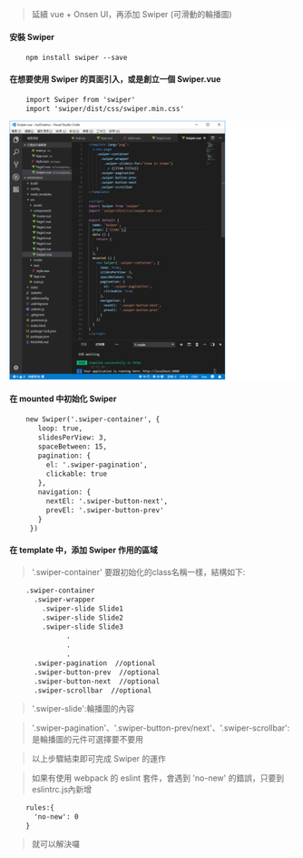 > 延續 vue + Onsen UI，再添加 Swiper (可滑動的輪播圖)

#### 安裝 Swiper

        npm install swiper --save

#### 在想要使用 Swiper 的頁面引入，或是創立一個 Swiper.vue

        import Swiper from 'swiper'
        import 'swiper/dist/css/swiper.min.css'
        
![Swiper.vue](https://github.com/piedasing/vue-cli/blob/swiper/imgs/swiper/swiper.png "Swiper.vue")

#### 在 mounted 中初始化 Swiper

        new Swiper('.swiper-container', {
           loop: true,
           slidesPerView: 3,
           spaceBetween: 15,
           pagination: {
             el: '.swiper-pagination',
             clickable: true
           },
           navigation: {
             nextEl: '.swiper-button-next',
             prevEl: '.swiper-button-prev'
           }
         })

#### 在 template 中，添加 Swiper 作用的區域
> '.swiper-container' 要跟初始化的class名稱一樣，結構如下:

        .swiper-container
          .swiper-wrapper
            .swiper-slide Slide1
            .swiper-slide Slide2
            .swiper-slide Slide3
                  .
                  .
                  .
          .swiper-pagination  //optional
          .swiper-button-prev  //optional
          .swiper-button-next  //optional
          .swiper-scrollbar  //optional

> '.swiper-slide':輪播圖的內容

> '.swiper-pagination'、'.swiper-button-prev/next'、'.swiper-scrollbar':是輪播圖的元件可選擇要不要用

> 以上步驟結束即可完成 Swiper 的運作

> 如果有使用 webpack 的 eslint 套件，會遇到 'no-new' 的錯誤，只要到 eslintrc.js內新增
        
        rules:{
          'no-new': 0
        }

> 就可以解決囉




